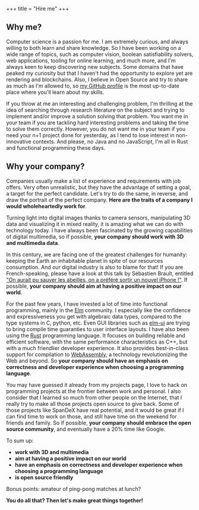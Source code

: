+++
title = "Hire me"
+++

## Why me?

Computer science is a passion for me.
I am extremely curious, and always willing to both learn and share knowledge.
So I have been working on a wide range of topics, such as computer vision, boolean satisfiability solvers, web applications, tooling for online learning, and much more, and I'm always keen to keep discovering new subjects.
Some domains that have peaked my curiosity but that I haven't had the opportunity to explore yet are rendering and blockchains.
Also, I believe in Open Source and try to share as much as I'm allowed to, so [my GitHub profile][github] is the most up-to-date place where you'll learn about my skills.

If you throw at me an interesting and challenging problem, I'm thrilling at the idea of searching through research literature on the subject and trying to implement and/or improve a solution solving that problem.
You want me in your team if you are tackling hard interesting problems and taking the time to solve them correctly.
However, you do not want me in your team if you need your n+1 project done for yesterday, as I tend to lose interest in non-innovative contexts.
And please, no Java and no JavaScript, I'm all in Rust and functional programming these days.

[github]: https://github.com/mpizenberg

## Why your company?

Companies usually make a list of experience and requirements with job offers.
Very often unrealistic, but they have the advantage of setting a goal, a target for the perfect candidate.
Let's try to do the same, in reverse, and draw the portrait of the perfect company.
**Here are the traits of a company I would wholeheartedly work for**.

Turning light into digital images thanks to camera sensors, manipulating 3D data and visualizing it in mixed reality, it is amazing what we can do with technology today.
I have always been fascinated by the growing capabilities of digital multimedia, so if possible, **your company should work with 3D and multimedia data**.

In this century, we are facing one of the greatest challenges for humanity: keeping the Earth an inhabitable planet in spite of our resources consumption.
And our digital industry is also to blame for that!
If you are French-speaking, please have a look at this talk by Sébastien Brault, entitled ["On aurait pu sauver les abeilles, on a préféré sortir un nouvel iPhone !"][energy].
If possible, **your company should aim at having a positive impact on our world**.

[energy]: https://youtu.be/bQdzuqARX7U

For the past few years, I have invested a lot of time into functional programming, mainly in the [Elm][elm] community.
I especially like the confidence and expressiveness you get with algebraic data types, compared to the type systems in C, python, etc.
Even GUI libraries such as [elm-ui][elm-ui] are trying to bring compile time guaranties to user interface layouts.
I have also been using the [Rust][rust] programming language.
It focuses on building reliable and efficient software, with the same performance characteristics as C++, but with a much friendlier developer experience.
It also provides best-in-class support for compilation to [WebAssembly][wasm], a technology revolutionizing the Web and beyond.
So **your company should have an emphasis on correctness and developer experience when choosing a programming language**.

[elm]: https://elm-lang.org/
[elm-ui]: https://github.com/mdgriffith/elm-ui
[rust]: https://www.rust-lang.org/
[wasm]: https://webassembly.org/

You may have guessed it already from my projects page, I love to hack on programming projects at the frontier between work and personal.
I also consider that I learned so much from other people on the Internet, that I really try to make all those projects open source to give back.
Some of those projects like SpanDeX have real potential, and it would be great if I can find time to work on those, and still have time on the weekend for friends and family.
So if possible, **your company should embrace the open source community**, and eventually have a 20% time like Google.

To sum up:

- **work with 3D and multimedia**
- **aim at having a positive impact on our world**
- **have an emphasis on correctness and developer experience when choosing a programming language**
- **is open source friendly**

Bonus points: amateur of ping-pong matches at lunch?

**You do all that? Then let's make great things together!**
